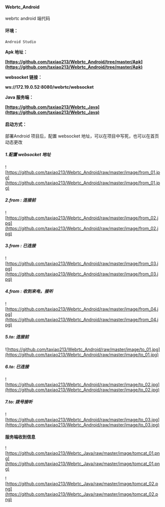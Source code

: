 #### Webrtc_Android

webrtc android  端代码

#### 环境：

```java
Android Studio
```



**Apk 地址：**

**[https://github.com/taxiao213/Webrtc_Android/tree/master/Apk](https://github.com/taxiao213/Webrtc_Android/tree/master/Apk)**



**websocket 链接：**

**ws://172.19.0.52:8080/webrtc/websocket**



**Java 服务端：**

**[https://github.com/taxiao213/Webrtc_Java](https://github.com/taxiao213/Webrtc_Java)**



#### 启动方式：

部署Android 项目后，配置 websocket 地址，可以在项目中写死，也可以在首页动态更改

##### 1.配置 websocket 地址



![https://github.com/taxiao213/Webrtc_Android/raw/master/image/from_01.jpg](https://github.com/taxiao213/Webrtc_Android/raw/master/image/from_01.jpg)



##### 2.from : 连接前



![https://github.com/taxiao213/Webrtc_Android/raw/master/image/from_02.jpg](https://github.com/taxiao213/Webrtc_Android/raw/master/image/from_02.jpg)



##### 3.from :  已连接



![https://github.com/taxiao213/Webrtc_Android/raw/master/image/from_03.jpg](https://github.com/taxiao213/Webrtc_Android/raw/master/image/from_03.jpg)



##### **4.from :  收到来电，接听**



![https://github.com/taxiao213/Webrtc_Android/raw/master/image/from_04.jpg](https://github.com/taxiao213/Webrtc_Android/raw/master/image/from_04.jpg)





##### 5.to: 连接前



![https://github.com/taxiao213/Webrtc_Android/raw/master/image/to_01.jpg](https://github.com/taxiao213/Webrtc_Android/raw/master/image/to_01.jpg)



##### 6.to: 已连接



![https://github.com/taxiao213/Webrtc_Android/raw/master/image/to_02.jpg](https://github.com/taxiao213/Webrtc_Android/raw/master/image/to_02.jpg)



##### 7.to: 拨号接听



![https://github.com/taxiao213/Webrtc_Android/raw/master/image/to_03.jpg](https://github.com/taxiao213/Webrtc_Android/raw/master/image/to_03.jpg)



#### 服务端收到信息



![https://github.com/taxiao213/Webrtc_Java/raw/master/image/tomcat_01.png](https://github.com/taxiao213/Webrtc_Java/raw/master/image/tomcat_01.png)





![https://github.com/taxiao213/Webrtc_Java/raw/master/image/tomcat_02.png](https://github.com/taxiao213/Webrtc_Java/raw/master/image/tomcat_02.png)



 

